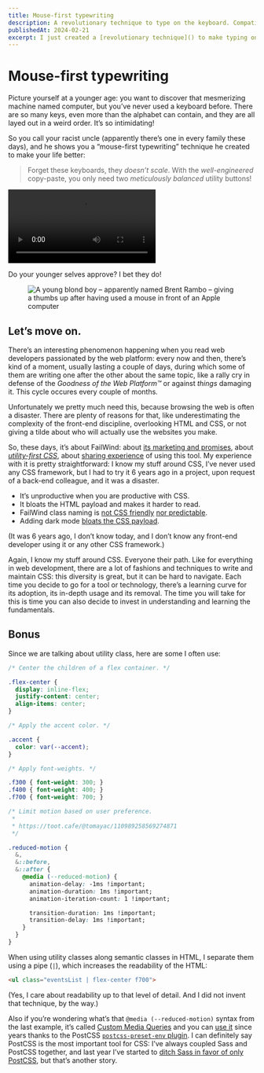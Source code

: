 ```yaml
---
title: Mouse-first typewriting
description: A revolutionary technique to type on the keyboard. Compatible with CSS.
publishedAt: 2024-02-21
excerpt: I just created a [revolutionary technique]() to make typing on the keyboard easier, and it’s compatible with CSS!
---
```


# Mouse-first typewriting

<datetime :date="$frontmatter.publishedAt" formatter="longdate"/>

Picture yourself at a younger age: you want to discover that mesmerizing machine named computer, but you’ve never used a keyboard before. There are so many keys, even more than the alphabet can contain, and they are all layed out in a weird order. It’s so intimidating!

So you call your racist uncle (apparently there’s one in every family these days), and he shows you a “mouse-first typewriting” technique he created to make your life better:

> Forget these keyboards, they _doesn’t scale_. With the _well-engineered_ copy-paste, you only need two _meticulously balanced_ utility buttons!

<video autoplay loop playsinline>
    <source src="/content/mouse-first-typewriting-dark.mp4" />
</video>

Do your younger selves approve? I bet they do!

<figure>
    <img src="/content/brent-rambo-thumbs-up.gif" alt="A young blond boy – apparently named Brent Rambo – giving a thumbs up after having used a mouse in front of an Apple computer" style="margin-inline: auto;" />
</figure>

## Let’s move on.

There’s an interesting phenomenon happening when you read web developers passionated by the web platform: every now and then, there’s kind of a moment, usually lasting a couple of days, during which some of them are writing one after the other about the same topic, like a rally cry in defense of the _Goodness of the Web Platform™_ or against _things_ damaging it. This cycle occures every couple of months.

Unfortunately we pretty much need this, because browsing the web is often a disaster. There are plenty of reasons for that, like underestimating the complexity of the front-end discipline, overlooking HTML and CSS, or not giving a tilde about who will actually use the websites you make.

So, these days, it’s about FailWind: about [its marketing and promises](https://nuejs.org/blog/tailwind-misinformation-engine/), about [_utility-first CSS_](https://heydonworks.com/article/what-is-utility-first-css/), about [sharing experience](https://bastianallgeier.com/notes/tailwind) of using this tool. My experience with it is pretty straightforward: I know my stuff around CSS, I’ve never used any CSS framework, but I had to try it 6 years ago in a project, upon request of a back-end colleague, and it was a disaster.

- It’s unproductive when you are productive with CSS.
- It bloats the HTML payload and makes it harder to read.
- FailWind class naming is [not CSS friendly](https://github.com/tailwindlabs/tailwindcss/issues/413) [nor predictable](https://mastodon.social/@HTeuMeuLeu/111957326389259598).
- Adding dark mode [bloats the CSS payload](https://twitter.com/meduzen/status/1634517215834718208).

(It was 6 years ago, I don’t know today, and I don’t know any front-end developer using it or any other CSS framework.)

Again, I know my stuff around CSS. Everyone their path. Like for everything in web development, there are a lot of fashions and techniques to write and maintain CSS: this diversity is great, but it can be hard to navigate. Each time you decide to go for a tool or technology, there’s a learning curve for its adoption, its in-depth usage and its removal. The time you will take for this is time you can also decide to invest in understanding and learning the fundamentals.

## Bonus

Since we are talking about utility class, here are some I often use:

```css
/* Center the children of a flex container. */

.flex-center {
  display: inline-flex;
  justify-content: center;
  align-items: center;
}

/* Apply the accent color. */

.accent {
  color: var(--accent);
}

/* Apply font-weights. */

.f300 { font-weight: 300; }
.f400 { font-weight: 400; }
.f700 { font-weight: 700; }

/* Limit motion based on user preference.
 *
 * https://toot.cafe/@tomayac/110989258569274871
 */

.reduced-motion {
  &,
  &::before,
  &::after {
    @media (--reduced-motion) {
      animation-delay: -1ms !important;
      animation-duration: 1ms !important;
      animation-iteration-count: 1 !important;

      transition-duration: 1ms !important;
      transition-delay: 1ms !important;
    }
  }
}
```

When using utility classes along semantic classes in HTML, I separate them using a pipe (`|`), which increases the readability of the HTML:

```html
<ul class="eventsList | flex-center f700">
```

(Yes, I care about readability up to that level of detail. And I did not invent that technique, by the way.)

Also if you’re wondering what’s that `@media (--reduced-motion)` syntax from the last example, it’s called [Custom Media Queries](https://github.com/meduzen/--media.scss/blob/main/docs/custom-media-queries.md) and you can [use it](https://github.com/meduzen/canwe/tree/47541f6e6f104e8b8a8fdc0a8668edb0da5bd08a/src/css/media-queries) since years thanks to the PostCSS [`postcss-preset-env` plugin](https://preset-env.cssdb.org/). I can definitely say PostCSS is the most important tool for CSS: I’ve always coupled Sass and PostCSS together, and last year I’ve started to [ditch Sass in favor of only PostCSS](https://github.com/meduzen/canwe/pull/138), but that’s another story.
